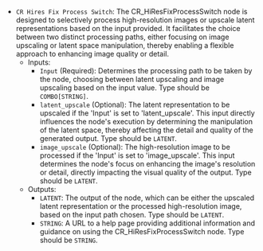 - `CR Hires Fix Process Switch`: The CR_HiResFixProcessSwitch node is designed to selectively process high-resolution images or upscale latent representations based on the input provided. It facilitates the choice between two distinct processing paths, either focusing on image upscaling or latent space manipulation, thereby enabling a flexible approach to enhancing image quality or detail.
    - Inputs:
        - `Input` (Required): Determines the processing path to be taken by the node, choosing between latent upscaling and image upscaling based on the input value. Type should be `COMBO[STRING]`.
        - `latent_upscale` (Optional): The latent representation to be upscaled if the 'Input' is set to 'latent_upscale'. This input directly influences the node's execution by determining the manipulation of the latent space, thereby affecting the detail and quality of the generated output. Type should be `LATENT`.
        - `image_upscale` (Optional): The high-resolution image to be processed if the 'Input' is set to 'image_upscale'. This input determines the node's focus on enhancing the image's resolution or detail, directly impacting the visual quality of the output. Type should be `LATENT`.
    - Outputs:
        - `LATENT`: The output of the node, which can be either the upscaled latent representation or the processed high-resolution image, based on the input path chosen. Type should be `LATENT`.
        - `STRING`: A URL to a help page providing additional information and guidance on using the CR_HiResFixProcessSwitch node. Type should be `STRING`.
